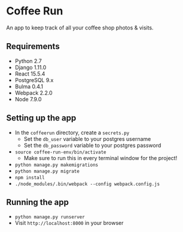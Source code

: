 # Coffee Run

An app to keep track of all your coffee shop photos & visits. 

## Requirements
* Python 2.7
* Django 1.11.0
* React 15.5.4
* PostgreSQL 9.x
* Bulma 0.4.1
* Webpack 2.2.0
* Node 7.9.0

## Setting up the app
* In the `coffeerun` directory, create a `secrets.py`
    * Set the `db_user` variable to your postgres username
    * Set the `db_password` variable to your postgres password
* `source coffee-run-env/bin/activate`
    * Make sure to run this in every terminal window for the project!
* `python manage.py makemigrations`
* `python manage.py migrate`
* `npm install`
* `./node_modules/.bin/webpack --config webpack.config.js`

## Running the app
* `python manage.py runserver`
* Visit `http://localhost:8000` in your browser


